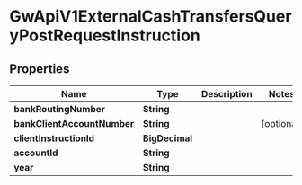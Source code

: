 

# GwApiV1ExternalCashTransfersQueryPostRequestInstruction


## Properties

| Name | Type | Description | Notes |
|------------ | ------------- | ------------- | -------------|
|**bankRoutingNumber** | **String** |  |  |
|**bankClientAccountNumber** | **String** |  |  [optional] |
|**clientInstructionId** | **BigDecimal** |  |  |
|**accountId** | **String** |  |  |
|**year** | **String** |  |  |



